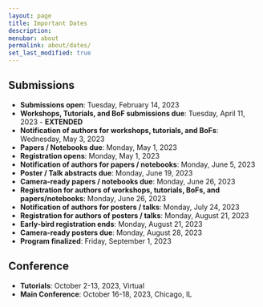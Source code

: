 ```yaml
---
layout: page
title: Important Dates
description: 
menubar: about
permalink: about/dates/
set_last_modified: true
---
```



## Submissions

- **Submissions open**: Tuesday, February 14, 2023
- **Workshops, Tutorials, and BoF submissions due**: Tuesday, April 11, 2023 - **EXTENDED**
- **Notification of authors for workshops, tutorials, and BoFs**: Wednesday, May 3, 2023
- **Papers / Notebooks due**: Monday, May 1, 2023
- **Registration opens**: Monday, May 1, 2023
- **Notification of authors for papers / notebooks**: Monday, June 5, 2023
- **Poster / Talk abstracts due**: Monday, June 19, 2023
- **Camera-ready papers / notebooks due**: Monday, June 26, 2023
- **Registration for authors of workshops, tutorials, BoFs, and papers/notebooks**: Monday, June 26, 2023
- **Notification of authors for posters / talks**: Monday, July 24, 2023
- **Registration for authors of posters / talks**: Monday, August 21, 2023
- **Early-bird registration ends**: Monday, August 21, 2023
- **Camera-ready posters due**: Monday, August 28, 2023
- **Program finalized**: Friday, September 1, 2023


## Conference

- **Tutorials**: October 2-13, 2023, Virtual
- **Main Conference**: October 16-18, 2023, Chicago, IL

